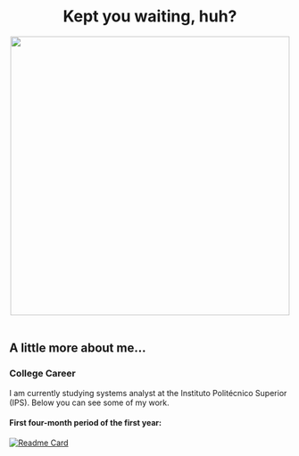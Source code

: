<h1 align="center">Kept you waiting, huh?</h1>

<div align="center">
    
<img width="500" src="https://media.tenor.com/SKLHQ_xwWD0AAAAd/metal-gear-big-boss.gif">
    
</div>

<br>

<h2>A little more about me...</h2>

<h3>College Career</h3>

<p>I am currently studying systems analyst at the Instituto Politécnico Superior (IPS). Below you can see some of my work.</p>

<h4>First four-month period of the first year:</h4>

[![Readme Card](https://github-readme-stats.vercel.app/api/pin/?username=LukaLattanzi&repo=Practica-Taller-Programacion-I-IPS-2023)](https://github.com/LukaLattanzi/Practica-Taller-Programacion-I-IPS-2023)

<!--

```javascript
const lukaLatt = {
    pronouns: "He" | "Him",
    age: 19,
    code: ["Javascript", "Python", "C", "HTML", "CSS"]
};
```

<img align="right" src="https://media.tenor.com/_cWDaC9ljYkAAAAC/mgs4snake-mgs4.gif">

<h2>Most Used Languages</h2>

[![Top Langs](https://github-readme-stats.vercel.app/api/top-langs/?username=LukaLattanzi&theme=dark)](https://github.com/anuraghazra/github-readme-stats)
